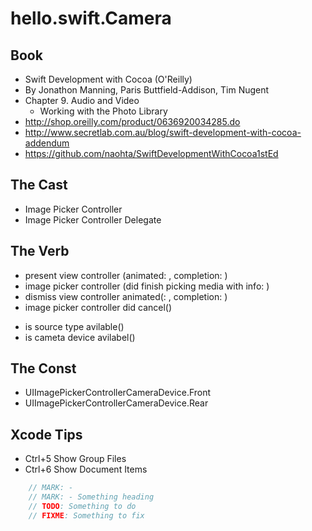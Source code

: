 hello.swift.Camera
==================


Book
----

- Swift Development with Cocoa (O'Reilly)
- By Jonathon Manning, Paris Buttfield-Addison, Tim Nugent
- Chapter 9. Audio and Video
    - Working with the Photo Library
- http://shop.oreilly.com/product/0636920034285.do
- http://www.secretlab.com.au/blog/swift-development-with-cocoa-addendum
- https://github.com/naohta/SwiftDevelopmentWithCocoa1stEd


The Cast
--------

- Image Picker Controller
- Image Picker Controller Delegate


The Verb
--------

- present view controller (animated: , completion: )
- image picker controller (did finish picking media with info: )
- dismiss view controller animated(: , completion: )
- image picker controller did cancel()
+ is source type avilable()
+ is cameta device avilabel()


The Const
---------

- UIImagePickerControllerCameraDevice.Front
- UIImagePickerControllerCameraDevice.Rear


Xcode Tips
----------

- Ctrl+5 Show Group Files
- Ctrl+6 Show Document Items

~~~swift
	// MARK: -
	// MARK: - Something heading
	// TODO: Something to do
	// FIXME: Something to fix
~~~